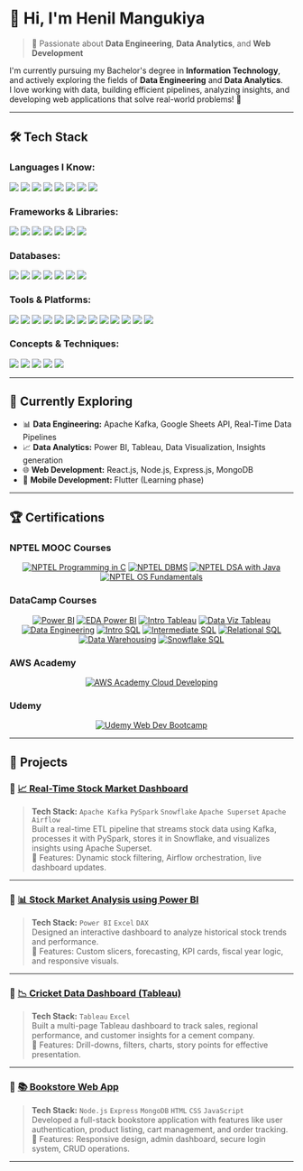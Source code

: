 # 👋 Hi, I'm Henil Mangukiya

> 🚀 Passionate about **Data Engineering**, **Data Analytics**, and **Web Development**

I'm currently pursuing my Bachelor's degree in **Information Technology**, and actively exploring the fields of **Data Engineering** and **Data Analytics**.  
I love working with data, building efficient pipelines, analyzing insights, and developing web applications that solve real-world problems! 🚀

---

## 🛠️ Tech Stack


### **Languages I Know:**
<img src="https://img.shields.io/badge/Python-%2314354C.svg?&style=for-the-badge&logo=python&logoColor=white"/> <img src="https://img.shields.io/badge/C-%2300599C.svg?&style=for-the-badge&logo=c&logoColor=white"/> <img src="https://img.shields.io/badge/C++-%2300599C.svg?&style=for-the-badge&logo=c%2B%2B&logoColor=white"/> <img src="https://img.shields.io/badge/Java-%23007396.svg?&style=for-the-badge&logo=java&logoColor=white"/> <img src="https://img.shields.io/badge/JavaScript-%23F7DF1E.svg?&style=for-the-badge&logo=javascript&logoColor=black"/> <img src="https://img.shields.io/badge/HTML5-%23E34F26.svg?&style=for-the-badge&logo=html5&logoColor=white"/> <img src="https://img.shields.io/badge/CSS3-%231572B6.svg?&style=for-the-badge&logo=css3&logoColor=white"/> <img src="https://img.shields.io/badge/Dart-%230175C2.svg?&style=for-the-badge&logo=dart&logoColor=white"/>

### **Frameworks & Libraries:**
<img src="https://img.shields.io/badge/NumPy-%23013243.svg?&style=for-the-badge&logo=numpy&logoColor=white"/> <img src="https://img.shields.io/badge/Pandas-%23150458.svg?&style=for-the-badge&logo=pandas&logoColor=white"/> <img src="https://img.shields.io/badge/Matplotlib-%23006C8E.svg?&style=for-the-badge&logo=plotly&logoColor=white"/> <img src="https://img.shields.io/badge/Seaborn-%2300CED1.svg?&style=for-the-badge&logo=seaborn&logoColor=white"/> <img src="https://img.shields.io/badge/Scikit--Learn-%23F7931E.svg?&style=for-the-badge&logo=scikit-learn&logoColor=white"/> <img src="https://img.shields.io/badge/React-%2320232a.svg?&style=for-the-badge&logo=react&logoColor=%2361DAFB"/> <img src="https://img.shields.io/badge/Node.js-%2343853D.svg?&style=for-the-badge&logo=node.js&logoColor=white"/>

### **Databases:**
<img src="https://img.shields.io/badge/MongoDB-%234ea94b.svg?&style=for-the-badge&logo=mongodb&logoColor=white"/> <img src="https://img.shields.io/badge/MySQL-%2300f.svg?&style=for-the-badge&logo=mysql&logoColor=white"/> <img src="https://img.shields.io/badge/InfluxDB-%23017CEE.svg?&style=for-the-badge&logo=influxdb&logoColor=white"/> <img src="https://img.shields.io/badge/PostgreSQL-%23316192.svg?&style=for-the-badge&logo=postgresql&logoColor=white"/> <img src="https://img.shields.io/badge/Snowflake-%2300C7E1.svg?&style=for-the-badge&logo=snowflake&logoColor=white"/> <img src="https://img.shields.io/badge/AWS%20RDS-%23232F3E.svg?&style=for-the-badge&logo=amazon-aws&logoColor=white"/> <img src="https://img.shields.io/badge/Google%20Data%20Lake-%230F9D58.svg?&style=for-the-badge&logo=googlecloud&logoColor=white"/>

### **Tools & Platforms:**
<img src="https://img.shields.io/badge/VS%20Code-%23007ACC.svg?&style=for-the-badge&logo=visual-studio-code&logoColor=white"/> <img src="https://img.shields.io/badge/Apache%20Kafka-%23000000.svg?&style=for-the-badge&logo=apachekafka&logoColor=white"/> <img src="https://img.shields.io/badge/Apache%20Hadoop-%23F7BD02.svg?&style=for-the-badge&logo=apache&logoColor=black"/> <img src="https://img.shields.io/badge/Snowflake-%2300C7E1.svg?&style=for-the-badge&logo=snowflake&logoColor=white"/> <img src="https://img.shields.io/badge/Apache%20Airflow-%23017CEE.svg?&style=for-the-badge&logo=apache-airflow&logoColor=white"/> <img src="https://img.shields.io/badge/Apache%20Superset-%23D83A56.svg?&style=for-the-badge&logo=apache&logoColor=white"/> <img src="https://img.shields.io/badge/Power%20BI-%23F2C811.svg?&style=for-the-badge&logo=powerbi&logoColor=black"/> <img src="https://img.shields.io/badge/Tableau-%23E97627.svg?&style=for-the-badge&logo=tableau&logoColor=white"/> <img src="https://img.shields.io/badge/IntelliJ%20IDEA-%23000000.svg?&style=for-the-badge&logo=intellij-idea&logoColor=white"/> <img src="https://img.shields.io/badge/Git-%23F05032.svg?&style=for-the-badge&logo=git&logoColor=white"/> <img src="https://img.shields.io/badge/GitHub-%23121011.svg?&style=for-the-badge&logo=github&logoColor=white"/> <img src="https://img.shields.io/badge/Jupyter-%23F37626.svg?&style=for-the-badge&logo=jupyter&logoColor=white"/> <img src="https://img.shields.io/badge/PyCharm-%2300C653.svg?&style=for-the-badge&logo=pycharm&logoColor=white"/>

### **Concepts & Techniques:**
<img src="https://img.shields.io/badge/Data%20Lakes-%2300A3E0.svg?&style=for-the-badge&logo=databricks&logoColor=white"/> <img src="https://img.shields.io/badge/ETL-%23FF6C37.svg?&style=for-the-badge&logo=dataiku&logoColor=white"/> <img src="https://img.shields.io/badge/ELT-%23000000.svg?&style=for-the-badge&logo=data&logoColor=white"/> <img src="https://img.shields.io/badge/REST%20APIs-%23000000.svg?&style=for-the-badge&logo=flask&logoColor=white"/> <img src="https://img.shields.io/badge/DSA-%23FF9800.svg?&style=for-the-badge&logo=codeforces&logoColor=white"/>

---
## 🚀 Currently Exploring

- 📊 **Data Engineering:** Apache Kafka, Google Sheets API, Real-Time Data Pipelines
- 📈 **Data Analytics:** Power BI, Tableau, Data Visualization, Insights generation
- 🌐 **Web Development:** React.js, Node.js, Express.js, MongoDB
- 📱 **Mobile Development:** Flutter (Learning phase)

---
## 🏆 Certifications

<!-- NPTEL MOOC Courses -->
###  NPTEL MOOC Courses
<div align="center">
  <a href="https://drive.google.com/file/d/1DekkSujHvz_P_iYEngh4c8Lm6oh5nBXt/view?usp=sharing"><img src="https://img.shields.io/badge/-Programming_in_C-9F1D20?style=for-the-badge&logo=graduation-cap&logoColor=white" alt="NPTEL Programming in C"/></a>
  <a href="https://drive.google.com/file/d/1JJHLRZxxnYaJIBnj5MSZ7Ic7fM5ndNxx/view?usp=drive_link"><img src="https://img.shields.io/badge/-DBMS-9F1D20?style=for-the-badge&logo=graduation-cap&logoColor=white" alt="NPTEL DBMS"/></a>
  <a href="https://drive.google.com/file/d/1rUnZ8wH1oCXGHea7NZmZvRnV6N88OHXX/view?usp=drive_link"><img src="https://img.shields.io/badge/-DS%26A_with_Java-9F1D20?style=for-the-badge&logo=graduation-cap&logoColor=white" alt="NPTEL DSA with Java"/></a>
  <a href="https://drive.google.com/file/d/1zptJI6zcRHMZAWZMipPZgSB-hUyuGCPY/view?usp=drive_link"><img src="https://img.shields.io/badge/-Operating_Systems-9F1D20?style=for-the-badge&logo=graduation-cap&logoColor=white" alt="NPTEL OS Fundamentals"/></a>
</div>

<!-- DataCamp Courses -->
### DataCamp Courses
<div align="center">
  <a href="#"><img src="https://img.shields.io/badge/-Intro_to_Power_BI-326CE5?style=for-the-badge&logo=powerbi&logoColor=white" alt="Power BI"/></a>
  <a href="#"><img src="https://img.shields.io/badge/-EDA_in_Power_BI-326CE5?style=for-the-badge&logo=powerbi&logoColor=white" alt="EDA Power BI"/></a>
  <a href="#"><img src="https://img.shields.io/badge/-Intro_to_Tableau-E97627?style=for-the-badge&logo=tableau&logoColor=white" alt="Intro Tableau"/></a>
  <a href="#"><img src="https://img.shields.io/badge/-Data_Visualization_Tableau-E97627?style=for-the-badge&logo=tableau&logoColor=white" alt="Data Viz Tableau"/></a>
  <a href="#"><img src="https://img.shields.io/badge/-Understanding_Data_Engineering-003B57?style=for-the-badge&logo=data&logoColor=white" alt="Data Engineering"/></a>
  <a href="#"><img src="https://img.shields.io/badge/-Intro_to_SQL-4479A1?style=for-the-badge&logo=mysql&logoColor=white" alt="Intro SQL"/></a>
  <a href="#"><img src="https://img.shields.io/badge/-Intermediate_SQL-4479A1?style=for-the-badge&logo=mysql&logoColor=white" alt="Intermediate SQL"/></a>
  <a href="#"><img src="https://img.shields.io/badge/-Relational_Database_SQL-4479A1?style=for-the-badge&logo=postgresql&logoColor=white" alt="Relational SQL"/></a>
  <a href="#"><img src="https://img.shields.io/badge/-Data_Warehousing_Concepts-59666C?style=for-the-badge&logo=databricks&logoColor=white" alt="Data Warehousing"/></a>
  <a href="#"><img src="https://img.shields.io/badge/-Intro_to_Snowflake_SQL-29B5E8?style=for-the-badge&logo=snowflake&logoColor=white" alt="Snowflake SQL"/></a>
</div>

<!-- AWS Academy -->
### AWS Academy
<div align="center">
  <a href="https://www.credly.com/badges/6aeb79bf-4c03-4aa5-aeba-bf737ef4be3e/public_url">
    <img src="https://img.shields.io/badge/-AWS_Cloud_Developing-232F3E?style=for-the-badge&logo=amazon-aws&logoColor=white" alt="AWS Academy Cloud Developing"/>
  </a>
</div>



<!-- Udemy -->
###  Udemy
<div align="center">
  <a href="#"><img src="https://img.shields.io/badge/-Web_Dev_Bootcamp_2024-EC5252?style=for-the-badge&logo=udemy&logoColor=white" alt="Udemy Web Dev Bootcamp"/></a>
</div>

---

## 📂 Projects

### 🔹 [📈 Real-Time Stock Market Dashboard](https://github.com/HenilMangukiya/Apache_kafka)
> **Tech Stack:** `Apache Kafka` `PySpark` `Snowflake` `Apache Superset` `Apache Airflow`  
> Built a real-time ETL pipeline that streams stock data using Kafka, processes it with PySpark, stores it in Snowflake, and visualizes insights using Apache Superset.  
> 📌 Features: Dynamic stock filtering, Airflow orchestration, live dashboard updates.

---

### 🔹 [📊 Stock Market Analysis using Power BI](https://github.com/HenilMangukiya/Stock_analysis_power_bi)
> **Tech Stack:** `Power BI` `Excel` `DAX`  
> Designed an interactive dashboard to analyze historical stock trends and performance.  
> 📌 Features: Custom slicers, forecasting, KPI cards, fiscal year logic, and responsive visuals.

---

### 🔹 [📉 Cricket Data Dashboard (Tableau)](https://github.com/HenilMangukiya/Cricket_data_analysis_Tableau)
> **Tech Stack:** `Tableau` `Excel`  
> Built a multi-page Tableau dashboard to track sales, regional performance, and customer insights for a cement company.  
> 📌 Features: Drill-downs, filters, charts, story points for effective presentation.

---

### 🔹 [📚 Bookstore Web App](https://github.com/HenilMangukiya/doctor-appointment-system)
> **Tech Stack:** `Node.js` `Express` `MongoDB` `HTML` `CSS` `JavaScript`  
> Developed a full-stack bookstore application with features like user authentication, product listing, cart management, and order tracking.  
> 📌 Features: Responsive design, admin dashboard, secure login system, CRUD operations.

---


